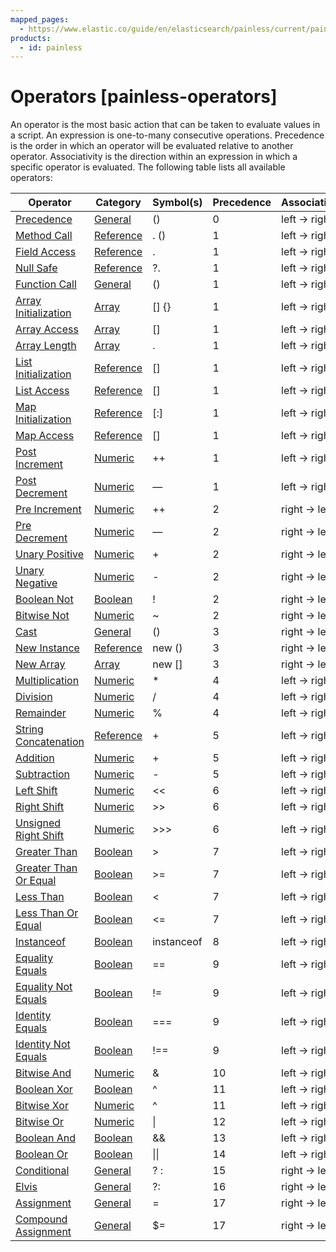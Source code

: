 ```yaml
---
mapped_pages:
  - https://www.elastic.co/guide/en/elasticsearch/painless/current/painless-operators.html
products:
  - id: painless
---
```


# Operators [painless-operators]

An operator is the most basic action that can be taken to evaluate values in a script. An expression is one-to-many consecutive operations. Precedence is the order in which an operator will be evaluated relative to another operator. Associativity is the direction within an expression in which a specific operator is evaluated. The following table lists all available operators:

| **Operator** | **Category** | **Symbol(s)** | **Precedence** | **Associativity** |
| --- | --- | --- | --- | --- |
| [Precedence](/reference/scripting-languages/painless/painless-operators-general.md#precedence-operator) | [General](/reference/scripting-languages/painless/painless-operators-general.md) | () | 0 | left → right |
| [Method Call](/reference/scripting-languages/painless/painless-operators-reference.md#method-call-operator) | [Reference](/reference/scripting-languages/painless/painless-operators-reference.md) | . () | 1 | left → right |
| [Field Access](/reference/scripting-languages/painless/painless-operators-reference.md#field-access-operator) | [Reference](/reference/scripting-languages/painless/painless-operators-reference.md) | . | 1 | left → right |
| [Null Safe](/reference/scripting-languages/painless/painless-operators-reference.md#null-safe-operator) | [Reference](/reference/scripting-languages/painless/painless-operators-reference.md) | ?. | 1 | left → right |
| [Function Call](/reference/scripting-languages/painless/painless-operators-general.md#function-call-operator) | [General](/reference/scripting-languages/painless/painless-operators-general.md) | () | 1 | left → right |
| [Array Initialization](/reference/scripting-languages/painless/painless-operators-array.md#array-initialization-operator) | [Array](/reference/scripting-languages/painless/painless-operators-array.md) | [] {} | 1 | left → right |
| [Array Access](/reference/scripting-languages/painless/painless-operators-array.md#array-access-operator) | [Array](/reference/scripting-languages/painless/painless-operators-array.md) | [] | 1 | left → right |
| [Array Length](/reference/scripting-languages/painless/painless-operators-array.md#array-length-operator) | [Array](/reference/scripting-languages/painless/painless-operators-array.md) | . | 1 | left → right |
| [List Initialization](/reference/scripting-languages/painless/painless-operators-reference.md#list-initialization-operator) | [Reference](/reference/scripting-languages/painless/painless-operators-reference.md) | [] | 1 | left → right |
| [List Access](/reference/scripting-languages/painless/painless-operators-reference.md#list-access-operator) | [Reference](/reference/scripting-languages/painless/painless-operators-reference.md) | [] | 1 | left → right |
| [Map Initialization](/reference/scripting-languages/painless/painless-operators-reference.md#map-initialization-operator) | [Reference](/reference/scripting-languages/painless/painless-operators-reference.md) | [:] | 1 | left → right |
| [Map Access](/reference/scripting-languages/painless/painless-operators-reference.md#map-access-operator) | [Reference](/reference/scripting-languages/painless/painless-operators-reference.md) | [] | 1 | left → right |
| [Post Increment](/reference/scripting-languages/painless/painless-operators-numeric.md#post-increment-operator) | [Numeric](/reference/scripting-languages/painless/painless-operators-numeric.md) | ++ | 1 | left → right |
| [Post Decrement](/reference/scripting-languages/painless/painless-operators-numeric.md#post-decrement-operator) | [Numeric](/reference/scripting-languages/painless/painless-operators-numeric.md) |  —  | 1 | left → right |
| [Pre Increment](/reference/scripting-languages/painless/painless-operators-numeric.md#pre-increment-operator) | [Numeric](/reference/scripting-languages/painless/painless-operators-numeric.md) | ++ | 2 | right → left |
| [Pre Decrement](/reference/scripting-languages/painless/painless-operators-numeric.md#pre-decrement-operator) | [Numeric](/reference/scripting-languages/painless/painless-operators-numeric.md) |  —  | 2 | right → left |
| [Unary Positive](/reference/scripting-languages/painless/painless-operators-numeric.md#unary-positive-operator) | [Numeric](/reference/scripting-languages/painless/painless-operators-numeric.md) | + | 2 | right → left |
| [Unary Negative](/reference/scripting-languages/painless/painless-operators-numeric.md#unary-negative-operator) | [Numeric](/reference/scripting-languages/painless/painless-operators-numeric.md) | - | 2 | right → left |
| [Boolean Not](/reference/scripting-languages/painless/painless-operators-boolean.md#boolean-not-operator) | [Boolean](/reference/scripting-languages/painless/painless-operators-boolean.md) | ! | 2 | right → left |
| [Bitwise Not](/reference/scripting-languages/painless/painless-operators-numeric.md#bitwise-not-operator) | [Numeric](/reference/scripting-languages/painless/painless-operators-numeric.md) | ~ | 2 | right → left |
| [Cast](/reference/scripting-languages/painless/painless-operators-general.md#cast-operator) | [General](/reference/scripting-languages/painless/painless-operators-general.md) | () | 3 | right → left |
| [New Instance](/reference/scripting-languages/painless/painless-operators-reference.md#new-instance-operator) | [Reference](/reference/scripting-languages/painless/painless-operators-reference.md) | new () | 3 | right → left |
| [New Array](/reference/scripting-languages/painless/painless-operators-array.md#new-array-operator) | [Array](/reference/scripting-languages/painless/painless-operators-array.md) | new [] | 3 | right → left |
| [Multiplication](/reference/scripting-languages/painless/painless-operators-numeric.md#multiplication-operator) | [Numeric](/reference/scripting-languages/painless/painless-operators-numeric.md) | * | 4 | left → right |
| [Division](/reference/scripting-languages/painless/painless-operators-numeric.md#division-operator) | [Numeric](/reference/scripting-languages/painless/painless-operators-numeric.md) | / | 4 | left → right |
| [Remainder](/reference/scripting-languages/painless/painless-operators-numeric.md#remainder-operator) | [Numeric](/reference/scripting-languages/painless/painless-operators-numeric.md) | % | 4 | left → right |
| [String Concatenation](/reference/scripting-languages/painless/painless-operators-reference.md#string-concatenation-operator) | [Reference](/reference/scripting-languages/painless/painless-operators-reference.md) | + | 5 | left → right |
| [Addition](/reference/scripting-languages/painless/painless-operators-numeric.md#addition-operator) | [Numeric](/reference/scripting-languages/painless/painless-operators-numeric.md) | + | 5 | left → right |
| [Subtraction](/reference/scripting-languages/painless/painless-operators-numeric.md#subtraction-operator) | [Numeric](/reference/scripting-languages/painless/painless-operators-numeric.md) | - | 5 | left → right |
| [Left Shift](/reference/scripting-languages/painless/painless-operators-numeric.md#left-shift-operator) | [Numeric](/reference/scripting-languages/painless/painless-operators-numeric.md) | << | 6 | left → right |
| [Right Shift](/reference/scripting-languages/painless/painless-operators-numeric.md#right-shift-operator) | [Numeric](/reference/scripting-languages/painless/painless-operators-numeric.md) | >> | 6 | left → right |
| [Unsigned Right Shift](/reference/scripting-languages/painless/painless-operators-numeric.md#unsigned-right-shift-operator) | [Numeric](/reference/scripting-languages/painless/painless-operators-numeric.md) | >>> | 6 | left → right |
| [Greater Than](/reference/scripting-languages/painless/painless-operators-boolean.md#greater-than-operator) | [Boolean](/reference/scripting-languages/painless/painless-operators-boolean.md) | > | 7 | left → right |
| [Greater Than Or Equal](/reference/scripting-languages/painless/painless-operators-boolean.md#greater-than-or-equal-operator) | [Boolean](/reference/scripting-languages/painless/painless-operators-boolean.md) | >= | 7 | left → right |
| [Less Than](/reference/scripting-languages/painless/painless-operators-boolean.md#less-than-operator) | [Boolean](/reference/scripting-languages/painless/painless-operators-boolean.md) | < | 7 | left → right |
| [Less Than Or Equal](/reference/scripting-languages/painless/painless-operators-boolean.md#less-than-or-equal-operator) | [Boolean](/reference/scripting-languages/painless/painless-operators-boolean.md) | <= | 7 | left → right |
| [Instanceof](/reference/scripting-languages/painless/painless-operators-boolean.md#instanceof-operator) | [Boolean](/reference/scripting-languages/painless/painless-operators-boolean.md) | instanceof | 8 | left → right |
| [Equality Equals](/reference/scripting-languages/painless/painless-operators-boolean.md#equality-equals-operator) | [Boolean](/reference/scripting-languages/painless/painless-operators-boolean.md) | == | 9 | left → right |
| [Equality Not Equals](/reference/scripting-languages/painless/painless-operators-boolean.md#equality-not-equals-operator) | [Boolean](/reference/scripting-languages/painless/painless-operators-boolean.md) | != | 9 | left → right |
| [Identity Equals](/reference/scripting-languages/painless/painless-operators-boolean.md#identity-equals-operator) | [Boolean](/reference/scripting-languages/painless/painless-operators-boolean.md) | === | 9 | left → right |
| [Identity Not Equals](/reference/scripting-languages/painless/painless-operators-boolean.md#identity-not-equals-operator) | [Boolean](/reference/scripting-languages/painless/painless-operators-boolean.md) | !== | 9 | left → right |
| [Bitwise And](/reference/scripting-languages/painless/painless-operators-numeric.md#bitwise-and-operator) | [Numeric](/reference/scripting-languages/painless/painless-operators-numeric.md) | & | 10 | left → right |
| [Boolean Xor](/reference/scripting-languages/painless/painless-operators-boolean.md#boolean-xor-operator) | [Boolean](/reference/scripting-languages/painless/painless-operators-boolean.md) | ^ | 11 | left → right |
| [Bitwise Xor](/reference/scripting-languages/painless/painless-operators-numeric.md#bitwise-xor-operator) | [Numeric](/reference/scripting-languages/painless/painless-operators-numeric.md) | ^ | 11 | left → right |
| [Bitwise Or](/reference/scripting-languages/painless/painless-operators-numeric.md#bitwise-or-operator) | [Numeric](/reference/scripting-languages/painless/painless-operators-numeric.md) | &#124; | 12 | left → right |
| [Boolean And](/reference/scripting-languages/painless/painless-operators-boolean.md#boolean-and-operator) | [Boolean](/reference/scripting-languages/painless/painless-operators-boolean.md) | && | 13 | left → right |
| [Boolean Or](/reference/scripting-languages/painless/painless-operators-boolean.md#boolean-or-operator) | [Boolean](/reference/scripting-languages/painless/painless-operators-boolean.md) | &#124;&#124; | 14 | left → right |
| [Conditional](/reference/scripting-languages/painless/painless-operators-general.md#conditional-operator) | [General](/reference/scripting-languages/painless/painless-operators-general.md) | ? : | 15 | right → left |
| [Elvis](/reference/scripting-languages/painless/painless-operators-reference.md#elvis-operator) | [General](/reference/scripting-languages/painless/painless-operators-general.md) | ?: | 16 | right → left |
| [Assignment](/reference/scripting-languages/painless/painless-operators-general.md#assignment-operator) | [General](/reference/scripting-languages/painless/painless-operators-general.md) | = | 17 | right → left |
| [Compound Assignment](/reference/scripting-languages/painless/painless-operators-general.md#compound-assignment-operator) | [General](/reference/scripting-languages/painless/painless-operators-general.md) | $= | 17 | right → left |

